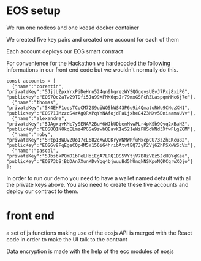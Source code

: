# EOS setup

We run one nodeos and one koesd docker container

We created five key pairs and created one account for each of them

Each account deploys our EOS smart contract

For convenience for the Hackathon we hardecoded the following informations in our front end code but we
wouldn't normally do this.

```
const accounts = [
  {"name":"corentin", "privateKey":"5JjjUZpxYrxPiDeHrn524gn9hgrezWYSQGgqysUEvJ7Pxj8xiP6", "publicKey":"EOS7Qc2aTw29TDfi5Ju99XFMK6qsJr79mxGSFcRZLaspqmMMc6j7e"},
  {"name":"thomas", "privateKey":"5K4EHF1oesTCoCM72S9uiWQ5hWS43P6u9i4QmatuRWu9CNuzXH1", "publicKey":"EOS71JMzzcS4rAgQRXPqYnNAfojdPaLjxheC4Z3MXv5DniaamaUVv"},
  {"name":"alexandre", "privateKey":"5JAgxqvKMc7ySENAR2BuM6WJbUDbenMvwPLr4pKSb9Qyq2xBaNZ", "publicKey":"EOS8Q1N8kqELmz4PGSe9zwbQEavK1eS21eWiFHSdWNd3XfwFLgZGM"},
  {"name":"noby", "privateKey":"5Htp13WUvZUo17cL682cXwUQKryWNMWRfuMxcpCU73zZhEKcu82", "publicKey":"EOS6v9FqEgeCQp4M5Y156iG4hribAtvtEQ7JyP2Vj6ZhPSXwWScVx"},
  {"name":"pascal", "privateKey":"5JbsbkPQmD1bPeLHoiEgA7LRQ1DS5VYtjV7B8zVBz5JcHQYgKea", "publicKey":"EOS73bSjBbDAn7XunKDvYqg4bjwuuBd5hUnqkNSKpoNQKCgrwXQjo"}
];

```

In order to run our demo you need to have a wallet named default with all the private keys above.
You also need to create these five accounts and deploy our contract to them. 

# front end

a set of js functions making use of the eosjs API is merged with the React code in order to make the UI talk to the contract

Data encryption is made with the help of the ecc modules of eosjs


